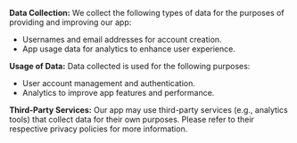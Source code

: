 **Data Collection:**
We collect the following types of data for the purposes of providing and improving our app:
- Usernames and email addresses for account creation.
- App usage data for analytics to enhance user experience.

**Usage of Data:**
Data collected is used for the following purposes:
- User account management and authentication.
- Analytics to improve app features and performance.

**Third-Party Services:**
Our app may use third-party services (e.g., analytics tools) that collect data for their own purposes. Please refer to their respective privacy policies for more information.

